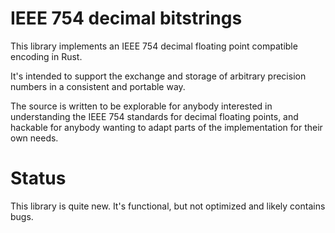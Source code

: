 # IEEE 754 decimal bitstrings

This library implements an IEEE 754 decimal floating point compatible encoding in Rust.

It's intended to support the exchange and storage of arbitrary precision numbers in a consistent and portable way.

The source is written to be explorable for anybody interested in understanding the IEEE 754 standards for decimal floating points, and hackable for anybody wanting to adapt parts of the implementation for their own needs.

# Status

This library is quite new. It's functional, but not optimized and likely contains bugs.
